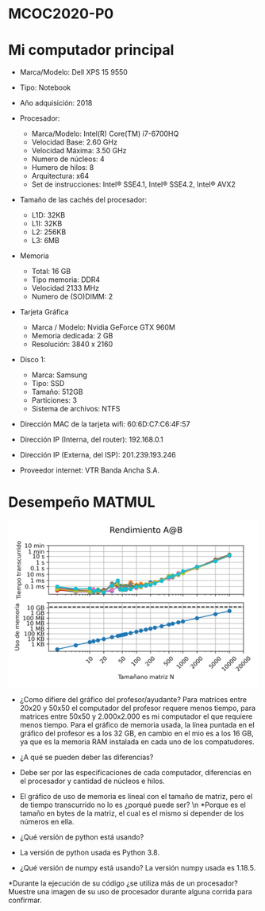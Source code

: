 # MCOC2020-P0

# Mi computador principal

* Marca/Modelo: Dell XPS 15 9550

* Tipo: Notebook

* Año adquisición: 2018

* Procesador: 
  - Marca/Modelo: Intel(R) Core(TM) i7-6700HQ
  - Velocidad Base: 2.60 GHz
  - Velocidad Máxima: 3.50 GHz
  - Numero de núcleos: 4
  - Humero de hilos: 8
  - Arquitectura: x64
  - Set de instrucciones: Intel® SSE4.1, Intel® SSE4.2, Intel® AVX2
  
* Tamaño de las cachés del procesador:
  - L1D: 32KB 
  - L1I: 32KB
  - L2: 256KB
  - L3: 6MB
  
* Memoria
  - Total: 16 GB
  - Tipo memoria: DDR4
  - Velocidad 2133 MHz
  - Numero de (SO)DIMM: 2

* Tarjeta Gráfica
  - Marca / Modelo: Nvidia GeForce GTX 960M
  - Memoria dedicada: 2 GB
  - Resolución: 3840 x 2160

* Disco 1:
  - Marca: Samsung
  - Tipo: SSD
  - Tamaño: 512GB
  - Particiones: 3
  - Sistema de archivos: NTFS

* Dirección MAC de la tarjeta wifi: 60:6D:C7:C6:4F:57

* Dirección IP (Interna, del router): 192.168.0.1

* Dirección IP (Externa, del ISP): 201.239.193.246

* Proveedor internet: VTR Banda Ancha S.A.



# Desempeño MATMUL
![grafico](grafico.png)

* ¿Como difiere del gráfico del profesor/ayudante? 
Para matrices entre 20x20 y 50x50 el computador del profesor requere menos tiempo, para matrices entre 50x50 y 2.000x2.000 es mi computador el que requiere menos tiempo.
Para el gráfico de memoria usada, la línea puntada en el gráfico del profesor es a los 32 GB, en cambio en el mio es a los 16 GB, ya que es la memoria RAM instalada en cada uno de los compatudores.

* ¿A qué se pueden deber las diferencias?
* Debe ser por las especificaciones de cada computador, diferencias en el procesador y cantidad de núcleos e hilos.

* El gráfico de uso de memoria es lineal con el tamaño de matriz, pero el de tiempo transcurrido no lo es ¿porqué puede ser? \n
*Porque es el tamaño en bytes de la matriz, el cual es el mismo si depender de los números en ella.

* ¿Qué versión de python está usando?
* La versión de python usada es Python 3.8.

* ¿Qué versión de numpy está usando?
La versión numpy usada es 1.18.5.

*Durante la ejecución de su código ¿se utiliza más de un procesador? Muestre una imagen de su uso de procesador durante alguna corrida para confirmar. 

